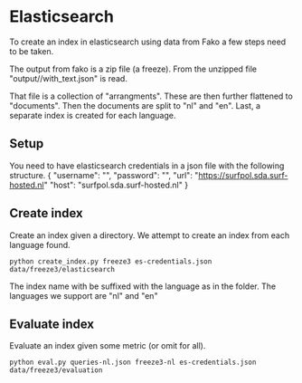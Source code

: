 # Elasticsearch
To create an index in elasticsearch using data from Fako a few steps need to be taken.

The output from fako is a zip file (a freeze).
From the unzipped file "output/<collection>/with_text.json" is read.

That file is a collection of "arrangments".
These are then further flattened to "documents".
Then the documents are split to "nl" and "en".
Last, a separate index is created for each language.

## Setup
You need to have elasticsearch credentials in a json file with the following structure.
{
  "username": "",
  "password": "",
  "url": "https://surfpol.sda.surf-hosted.nl"
  "host": "surfpol.sda.surf-hosted.nl"
}

## Create index
Create an index given a directory.
We attempt to create an index from each language found.

    python create_index.py freeze3 es-credentials.json data/freeze3/elasticsearch

The index name with be suffixed with the language as in the folder.
The languages we support are "nl" and "en"

## Evaluate index
Evaluate an index given some metric (or omit for all).

    python eval.py queries-nl.json freeze3-nl es-credentials.json data/freeze3/evaluation

